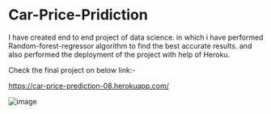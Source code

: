 # Car-Price-Pridiction
I have created end to end project of data science. in which i have performed Random-forest-regressor algorithm to find the best accurate results. and also performed the deployment of the project with help of Heroku.

Check the final project on below link:- 

https://car-price-prediction-08.herokuapp.com/


![image](https://user-images.githubusercontent.com/38045608/108623914-9c707000-7467-11eb-99a4-a4036d1f844d.png)


